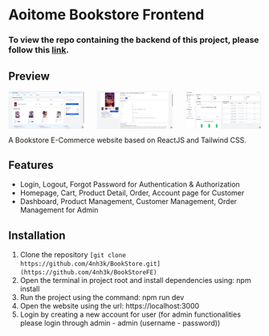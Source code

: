 # Aoitome Bookstore Frontend 

### To view the repo containing the backend of this project, please follow this [link](https://github.com/4nh3k/BookStore).

## Preview
<div style="display: flex; justify-content: space-between;">
  <img src="CartUI.png" alt="Cart UI" width="30%" />
  <img src="UserProductDetail.png" alt="Product Detail UI" width="30%" />
  <img src="AdminUI.png" alt="Admin UI" width="30%" />
</div>

A Bookstore E-Commerce website based on ReactJS and Tailwind CSS.

## Features
- Login, Logout, Forgot Password for Authentication & Authorization
- Homepage, Cart, Product Detail, Order, Account page for Customer
- Dashboard, Product Management, Customer Management, Order Management for Admin

## Installation
1. Clone the repository
 `[git clone https://github.com/4nh3k/BookStore.git](https://github.com/4nh3k/BookStoreFE)`
2. Open the terminal in project root and install dependencies using: npm install
3. Run the project using the command: npm run dev
4. Open the website using the url: https://localhost:3000
5. Login by creating a new account for user (for admin functionalities please login through admin - admin (username - password))
